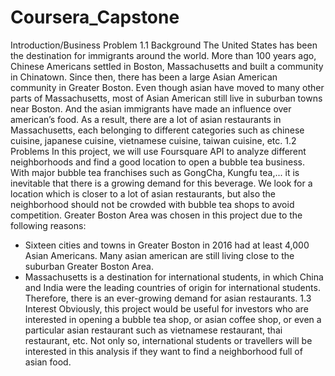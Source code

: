 # Coursera_Capstone
Introduction/Business Problem
1.1 Background
The United States has been the destination for immigrants around the world. More than 100
years ago, Chinese Americans settled in Boston, Massachusetts and built a community in
Chinatown. Since then, there has been a large Asian American community in Greater Boston.
Even though asian have moved to many other parts of Massachusetts, most of Asian American
still live in suburban towns near Boston. And the asian immigrants have made an influence over
american’s food. As a result, there are a lot of asian restaurants in Massachusetts, each belonging
to different categories such as chinese cuisine, japanese cuisine, vietnamese cuisine, taiwan
cuisine, etc.
1.2 Problems
In this project, we will use Foursquare API to analyze different neighborhoods and find a good
location to open a bubble tea business. With major bubble tea franchises such as GongCha,
Kungfu tea,... it is inevitable that there is a growing demand for this beverage. We look for a
location which is closer to a lot of asian restaurants, but also the neighborhood should not be
crowded with bubble tea shops to avoid competition.
Greater Boston Area was chosen in this project due to the following reasons:
- Sixteen cities and towns in Greater Boston in 2016 had at least 4,000 Asian Americans.
Many asian american are still living close to the suburban Greater Boston Area.
- Massachusetts is a destination for international students, in which China and India were
the leading countries of origin for international students. Therefore, there is an
ever-growing demand for asian restaurants.
1.3 Interest
Obviously, this project would be useful for investors who are interested in opening a bubble tea
shop, or asian coffee shop, or even a particular asian restaurant such as vietnamese restaurant,
thai restaurant, etc. Not only so, international students or travellers will be interested in this
analysis if they want to find a neighborhood full of asian food.
